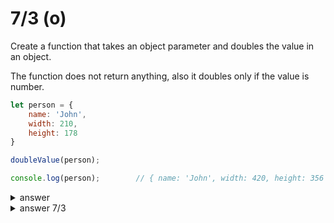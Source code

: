 # 7/3 (o)

Create a function that takes an object parameter and doubles the value in an object.

The function does not return anything, also it doubles only if the value is number.

```js
let person = {
    name: 'John',
    width: 210,
    height: 178
}

doubleValue(person);

console.log(person);        // { name: 'John', width: 420, height: 356 }
```


<details>

  <summary>answer</summary>

```js
function doubleValue(obj) {
    for (let each in obj) {
        if (typeof obj[each] === 'number'){
            obj[each] *= 2;
        }
    }
}
```

</details>

<details>

  <summary>answer 7/3</summary>


```js
function doubleValue (obj) {
    for (let key in obj) {
        let value = obj[key];
        (typeof value === "number" ? obj[key] *= 2 : value);            // value *= 2 won't work.
    }
}
```

</details>
